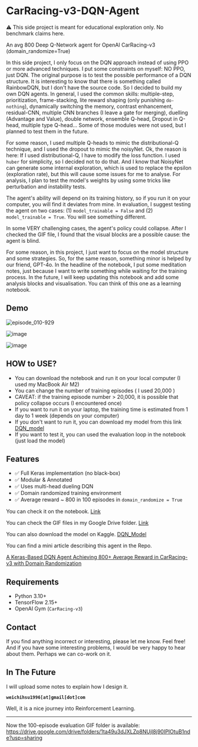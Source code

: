# CarRacing-v3-DQN-Agent

⚠️ This side project is meant for educational exploration only. No benchmark claims here.

An avg 800 Deep Q-Network agent for OpenAI CarRacing-v3 (domain_randomize=True)

In this side project, I only focus on the DQN approach instead of using PPO or more advanced techniques. I put some constraints on myself: NO PPO, just DQN. The original purpose is to test the possible performance of a DQN structure. It is interesting to know that there is something called RainbowDQN, but I don't have the source code. So I decided to build my own DQN agents. In general, I used the common skills: multiple-step, prioritization, frame-stacking, lite reward shaping (only punishing `do-nothing`), dynamically switching the memory, contrast enhancement, residual-CNN, multiple CNN branches (I leave a gate for merging), duelling (Advantage and Value), double network, ensemble Q-head, Dropout in Q-head, multiple type Q-head... Some of those modules were not used, but I planned to test them in the future. 

For some reason, I used multiple Q-heads to mimic the distributional-Q technique, and I used the dropout to mimic the noisyNet. Ok, the reason is here: If I used distributional-Q, I have to modify the loss function. I used `huber` for simplicity, so I decided not to do that. And I know that NoisyNet can generate some internal exploration, which is used to replace the epsilon (exploration rate), but this will cause some issues for me to analyse. For analysis, I plan to test the model's weights by using some tricks like perturbation and instability tests. 

The agent's ability will depend on its training history, so if you run it on your computer, you will find it deviates from mine. In evaluation, I suggest testing the agent on two cases: (1) `model_trainable = False` and (2)  `model_trainable = True`. You will see something different. 

In some VERY challenging cases, the agent's policy could collapse. After I checked the GIF file, I found that the visual blocks are a possible cause: the agent is blind. 

For some reason, in this project, I just want to focus on the model structure and some strategies. So, for the same reason, something minor is helped by our friend, GPT-4o. In the headline of the notebook, I put some meditation notes, just because I want to write something while waiting for the training process. In the future, I will keep updating this notebook and add some analysis blocks and visualisation. You can think of this one as a learning notebook. 

## Demo

![episode_010-929](https://github.com/user-attachments/assets/07ddd52c-6c09-43a9-8940-a9306d731902)

![image](https://github.com/user-attachments/assets/77d77653-81c1-4968-9b7d-bb447c172585)

![image](https://github.com/user-attachments/assets/1b9c423e-7f24-4a0f-9fb2-a4bb6ba6316a)



## HOW to USE?
- You can download the notebook and run it on your local computer (I used my MacBook Air M2)
- You can change the number of training episodes ( I used 20,000 )
- CAVEAT: if the training episode number > 20,000, it is possible that policy collapse occurs (I encountered once)
- If you want to run it on your laptop, the training time is estimated from 1 day to 1 week (depends on your computer)
- If you don't want to run it, you can download my model from this link [DQN_model](https://drive.google.com/file/d/1j4Q2jzIQVRlxmR6Kgz3QRvbOsZfiS8ha/view?usp=sharing)
- If you want to test it, you can used the evaluation loop in the notebook (just load the model)

## Features

- ✅ Full Keras implementation (no black-box)
- ✅ Modular & Annotated
- ✅ Uses multi-head dueling DQN
- ✅ Domain randomized training environment
- ✅ Average reward ~ 800 in 100 episodes in `domain_randomize = True`

You can check it on the notebook. [Link](https://github.com/AeneasWeiChiHsu/CarRacing-v3-DQN-/blob/main/Avg%20800%20Car%20Racing%20v3%20Randomize%20%3D%20True%20DQN%20Agent.ipynb)

You can check the GIF files in my Google Drive folder. [Link](https://drive.google.com/drive/folders/1nFQOGM08ElQ55bbsqEr1i_gm19PN0oaz?usp=sharing)

You can also download the model on Kaggle. [DQN_Model](https://www.kaggle.com/models/weichihsu1996/dqn-model-on-car-racing-v3-random-environment)

You can find a mini article describing this agent in the Repo. 

[A Keras-Based DQN Agent Achieving 800+ Average Reward in CarRacing-v3 with Domain Randomization](https://github.com/AeneasWeiChiHsu/CarRacing-v3-DQN-/blob/main/A%20Keras-Based%20DQN%20Agent%20Achieving%20800%2B%20Average%20Reward%20in%20CarRacing-v3%20with%20Domain%20Randomization.pdf)

## Requirements

- Python 3.10+
- TensorFlow 2.15+
- OpenAI Gym (`CarRacing-v3`)

## Contact

If you find anything incorrect or interesting, please let me know. Feel free!
And if you have some interesting problems, I would be very happy to hear about them. Perhaps we can co-work on it.

## In The Future
I will upload some notes to explain how I design it.


**`weichihsu1996[at]gmail[dot]com`**

Well, it is a nice journey into Reinforcement Learning. 

---
Now the 100-episode evaluation GIF folder is available:
https://drive.google.com/drive/folders/1ta49u3dJXLZp8NUjI8j90IPIOtuB1nde?usp=sharing
